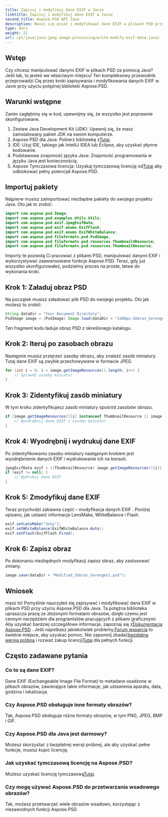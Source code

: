 ```yaml
---
title: Zapisuj i modyfikuj dane EXIF w Javie
linktitle: Zapisuj i modyfikuj dane EXIF w Javie
second_title: Aspose.PSD API Java
description: Naucz się pisać i modyfikować dane EXIF w plikach PSD przy użyciu Aspose.PSD dla Java, korzystając z tego obszernego przewodnika krok po kroku.
type: docs
weight: 22
url: /pl/java/java-jpeg-image-processing/write-modify-exif-data-java/
---
```

## Wstęp
Czy chcesz manipulować danymi EXIF w plikach PSD za pomocą Java? Jeśli tak, to jesteś we właściwym miejscu! Ten kompleksowy przewodnik przeprowadzi Cię przez kroki zapisywania i modyfikowania danych EXIF w Javie przy użyciu potężnej biblioteki Aspose.PSD. 
## Warunki wstępne
Zanim zagłębimy się w kod, upewnijmy się, że wszystko jest poprawnie skonfigurowane.
1. Zestaw Java Development Kit (JDK): Upewnij się, że masz zainstalowany pakiet JDK na swoim komputerze.
2.  Aspose.PSD dla Java: Pobierz bibliotekę z[Tutaj](https://releases.aspose.com/psd/java/).
3. IDE: Użyj IDE, takiego jak IntelliJ IDEA lub Eclipse, aby uzyskać płynne kodowanie.
4. Podstawowa znajomość języka Java: Znajomość programowania w języku Java jest koniecznością.
5.  Aspose Tymczasowa licencja: Uzyskaj tymczasową licencję od[Tutaj](https://purchase.aspose.com/temporary-license/) aby odblokować pełny potencjał Aspose.PSD.
## Importuj pakiety
Najpierw musisz zaimportować niezbędne pakiety do swojego projektu Java. Oto jak to zrobić:
```java
import com.aspose.psd.Image;
import com.aspose.psd.examples.Utils.Utils;
import com.aspose.psd.exif.JpegExifData;
import com.aspose.psd.exif.enums.ExifFlash;
import com.aspose.psd.exif.enums.ExifWhiteBalance;
import com.aspose.psd.fileformats.psd.PsdImage;
import com.aspose.psd.fileformats.psd.resources.Thumbnail4Resource;
import com.aspose.psd.fileformats.psd.resources.ThumbnailResource;
```
Importy te pozwolą Ci pracować z plikami PSD, manipulować danymi EXIF i wykorzystywać zaawansowane funkcje Aspose.PSD.
Teraz, gdy już wszystko skonfigurowałeś, podzielmy proces na proste, łatwe do wykonania kroki.
## Krok 1: Załaduj obraz PSD
Na początek musisz załadować plik PSD do swojego projektu. Oto jak możesz to zrobić:
```java
String dataDir = "Your Document Directory";
PsdImage image = (PsdImage) Image.load(dataDir + "1280px-Zebras_Serengeti.psd");
```
Ten fragment kodu ładuje obraz PSD z określonego katalogu.
## Krok 2: Iteruj po zasobach obrazu
Następnie musisz przejrzeć zasoby obrazu, aby znaleźć zasób miniatury. Tutaj dane EXIF są zwykle przechowywane w formacie JPEG.
```java
for (int i = 0; i < image.getImageResources().length; i++) {
    // Sprawdź zasoby miniatur
}
```
## Krok 3: Zidentyfikuj zasób miniatury
W tym kroku zidentyfikujesz zasób miniatury spośród zasobów obrazu.
```java
if (image.getImageResources()[i] instanceof ThumbnailResource || image.getImageResources()[i] instanceof Thumbnail4Resource) {
    // Wyodrębnij dane EXIF z zasobu miniatur
}
```
## Krok 4: Wyodrębnij i wydrukuj dane EXIF
Po zidentyfikowaniu zasobu miniatury następnym krokiem jest wyodrębnienie danych EXIF i wydrukowanie ich na konsoli.
```java
JpegExifData exif = ((ThumbnailResource) image.getImageResources()[i]).getJpegOptions().getExifData();
if (exif != null) {
    // Wydrukuj dane EXIF
}
```
## Krok 5: Zmodyfikuj dane EXIF
Teraz przychodzi zabawna część – modyfikacja danych EXIF . Poniżej opisano, jak ustawić informacje LensMake, WhiteBalance i Flash.
```java
exif.setLensMake("Sony");
exif.setWhiteBalance(ExifWhiteBalance.Auto);
exif.setFlash(ExifFlash.Fired);
```
## Krok 6: Zapisz obraz
Po dokonaniu niezbędnych modyfikacji zapisz obraz, aby zastosować zmiany.
```java
image.save(dataDir + "Modified_Zebras_Serengeti.psd");
```
## Wniosek
masz to! Pomyślnie nauczyłeś się zapisywać i modyfikować dane EXIF w plikach PSD przy użyciu Aspose.PSD dla Java. Ta potężna biblioteka upraszcza pracę ze złożonymi formatami obrazów, dzięki czemu jest cennym narzędziem dla programistów pracujących z plikami graficznymi. 
 Aby uzyskać bardziej szczegółowe informacje, zapoznaj się z[Dokumentacja Aspose.PSD](https://reference.aspose.com/psd/java/) . Jeśli napotkasz jakiekolwiek problemy,[Forum wsparcia](https://forum.aspose.com/c/psd/34) to świetne miejsce, aby uzyskać pomoc. Nie zapomnij zbadać[bezpłatna wersja próbna](https://releases.aspose.com/) i rozważ zakup licencji[Tutaj](https://purchase.aspose.com/buy) dla pełnych funkcji.
## Często zadawane pytania
### Co to są dane EXIF?
Dane EXIF (Exchangeable Image File Format) to metadane osadzone w plikach obrazów, zawierające takie informacje, jak ustawienia aparatu, data, godzina i lokalizacja.
### Czy Aspose.PSD obsługuje inne formaty obrazów?
Tak, Aspose.PSD obsługuje różne formaty obrazów, w tym PNG, JPEG, BMP i GIF.
### Czy Aspose.PSD dla Java jest darmowy?
Możesz skorzystać z bezpłatnej wersji próbnej, ale aby uzyskać pełne funkcje, musisz kupić licencję.
### Jak uzyskać tymczasową licencję na Aspose.PSD?
 Możesz uzyskać licencję tymczasową[Tutaj](https://purchase.aspose.com/temporary-license/).
### Czy mogę używać Aspose.PSD do przetwarzania wsadowego obrazów?
Tak, możesz przetwarzać wiele obrazów wsadowo, korzystając z niezawodnych funkcji Aspose.PSD.